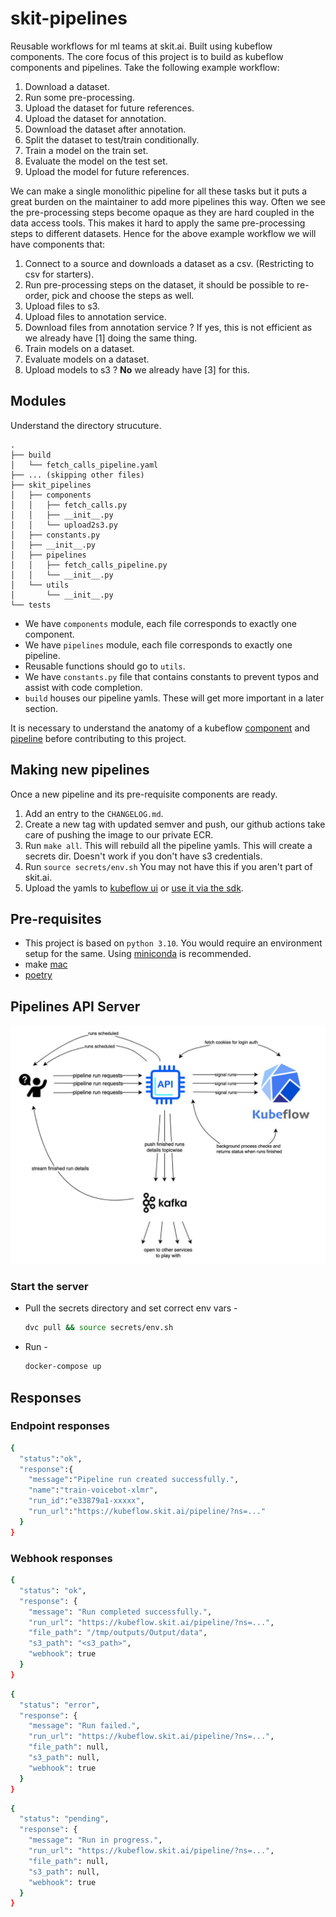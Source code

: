 # skit-pipelines

Reusable workflows for ml teams at skit.ai. Built using kubeflow components. The core focus of this project is to build as kubeflow components and pipelines. 
Take the following example workflow: 

1. Download a dataset.
2. Run some pre-processing.
3. Upload the dataset for future references.
4. Upload the dataset for annotation.
5. Download the dataset after annotation.
6. Split the dataset to test/train conditionally.
6. Train a model on the train set.
7. Evaluate the model on the test set.
8. Upload the model for future references.

We can make a single monolithic pipeline for all these tasks but it puts a great burden on the maintainer to add more pipelines this way.
Often we see the pre-processing steps become opaque as they are hard coupled in the data access tools. This makes it hard to apply the same
pre-processing steps to different datasets. Hence for the above example workflow we will have components that:

1. Connect to a source and downloads a dataset as a csv. (Restricting to csv for starters).
2. Run pre-processing steps on the dataset, it should be possible to re-order, pick and choose the steps as well.
3. Upload files to s3.
4. Upload files to annotation service.
5. Download files from annotation service ? If yes, this is not efficient as we already have [1] doing the same thing.
6. Train models on a dataset.
7. Evaluate models on a dataset.
8. Upload models to s3 ? **No** we already have [3] for this.

## Modules

Understand the directory strucuture.

```shell
.
├── build
│   └── fetch_calls_pipeline.yaml
├── ... (skipping other files)
├── skit_pipelines
│   ├── components
│   │   ├── fetch_calls.py
│   │   ├── __init__.py
│   │   └── upload2s3.py
│   ├── constants.py
│   ├── __init__.py
│   ├── pipelines
│   │   ├── fetch_calls_pipeline.py
│   │   └── __init__.py
│   └── utils
│       └── __init__.py
└── tests
```

- We have `components` module, each file corresponds to exactly one component.
- We have `pipelines` module, each file corresponds to exactly one pipeline.
- Reusable functions should go to `utils`.
- We have `constants.py` file that contains constants to prevent typos and assist with code completion.
- `build` houses our pipeline yamls. These will get more important in a later section.

It is necessary to understand the anatomy of a kubeflow [component](https://www.kubeflow.org/docs/components/pipelines/sdk/component-development/) and [pipeline](https://www.kubeflow.org/docs/components/pipelines/sdk/build-pipeline/) before contributing to this project.

## Making new pipelines

Once a new pipeline and its pre-requisite components are ready.

1. Add an entry to the `CHANGELOG.md`.
2. Create a new tag with updated semver and push, our github actions take care of pushing the image to our private ECR.
3. Run `make all`. This will rebuild all the pipeline yamls. This will create a secrets dir. Doesn't work if you don't have s3 credentials.
4. Run `source secrets/env.sh` You may not have this if you aren't part of skit.ai.
5. Upload the yamls to [kubeflow ui](https://www.kubeflow.org/docs/components/pipelines/sdk/build-pipeline/#option-1-compile-and-then-upload-in-ui) or [use it via the sdk](https://www.kubeflow.org/docs/components/pipelines/sdk/build-pipeline/#option-2-run-the-pipeline-using-kubeflow-pipelines-sdk-client).

## Pre-requisites

- This project is based on `python 3.10`. You would require an environment setup for the same. Using [miniconda](https://docs.conda.io/en/latest/miniconda.html) is recommended.
- make [mac](https://formulae.brew.sh/formula/make)
- [poetry](https://python-poetry.org/docs/#installation)


## Pipelines API Server
![Architecture](images/kfp-server-api.jpg)

### Start the server
- Pull the secrets directory and set correct env vars -
    ```bash
    dvc pull && source secrets/env.sh
    ```
- Run -
  ```bash
  docker-compose up
  ```

## Responses

### Endpoint responses

```bash
{
  "status":"ok",
  "response":{
    "message":"Pipeline run created successfully.",
    "name":"train-voicebot-xlmr",
    "run_id":"e33879a1-xxxxx",
    "run_url":"https://kubeflow.skit.ai/pipeline/?ns=..."
  }
}
```
### Webhook responses
```bash
{
  "status": "ok",
  "response": {
    "message": "Run completed successfully.",
    "run_url": "https://kubeflow.skit.ai/pipeline/?ns=...",
    "file_path": "/tmp/outputs/Output/data",
    "s3_path": "<s3_path>",
    "webhook": true
  }
}
```

```bash
{
  "status": "error",
  "response": {
    "message": "Run failed.",
    "run_url": "https://kubeflow.skit.ai/pipeline/?ns=...",
    "file_path": null,
    "s3_path": null,
    "webhook": true
  }
}
```

```bash
{
  "status": "pending",
  "response": {
    "message": "Run in progress.",
    "run_url": "https://kubeflow.skit.ai/pipeline/?ns=...",
    "file_path": null,
    "s3_path": null,
    "webhook": true
  }
}
```